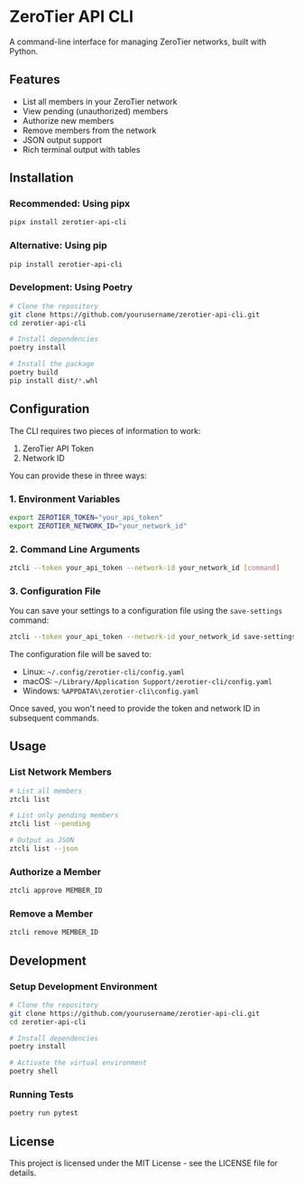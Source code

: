 # ZeroTier API CLI

A command-line interface for managing ZeroTier networks, built with Python.

## Features

- List all members in your ZeroTier network
- View pending (unauthorized) members
- Authorize new members
- Remove members from the network
- JSON output support
- Rich terminal output with tables

## Installation

### Recommended: Using pipx

```bash
pipx install zerotier-api-cli
```

### Alternative: Using pip

```bash
pip install zerotier-api-cli
```

### Development: Using Poetry

```bash
# Clone the repository
git clone https://github.com/yourusername/zerotier-api-cli.git
cd zerotier-api-cli

# Install dependencies
poetry install

# Install the package
poetry build
pip install dist/*.whl
```

## Configuration

The CLI requires two pieces of information to work:

1. ZeroTier API Token
2. Network ID

You can provide these in three ways:

### 1. Environment Variables

```bash
export ZEROTIER_TOKEN="your_api_token"
export ZEROTIER_NETWORK_ID="your_network_id"
```

### 2. Command Line Arguments

```bash
ztcli --token your_api_token --network-id your_network_id [command]
```

### 3. Configuration File

You can save your settings to a configuration file using the `save-settings` command:

```bash
ztcli --token your_api_token --network-id your_network_id save-settings
```

The configuration file will be saved to:

- Linux: `~/.config/zerotier-cli/config.yaml`
- macOS: `~/Library/Application Support/zerotier-cli/config.yaml`
- Windows: `%APPDATA%\zerotier-cli\config.yaml`

Once saved, you won't need to provide the token and network ID in subsequent commands.

## Usage

### List Network Members

```bash
# List all members
ztcli list

# List only pending members
ztcli list --pending

# Output as JSON
ztcli list --json
```

### Authorize a Member

```bash
ztcli approve MEMBER_ID
```

### Remove a Member

```bash
ztcli remove MEMBER_ID
```

## Development

### Setup Development Environment

```bash
# Clone the repository
git clone https://github.com/yourusername/zerotier-api-cli.git
cd zerotier-api-cli

# Install dependencies
poetry install

# Activate the virtual environment
poetry shell
```

### Running Tests

```bash
poetry run pytest
```

## License

This project is licensed under the MIT License - see the LICENSE file for details.
